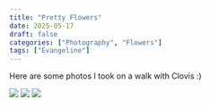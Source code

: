 ```yaml
---
title: "Pretty Flowers"
date: 2025-05-17
draft: false
categories: ["Photography", "Flowers"]
tags: ["Evangeline"]
---
```


Here are some photos I took on a walk with Clovis :)

![](/images/flower1.JPG)
![](/images/flower2.JPG)
![](/images/flower3.JPG)
